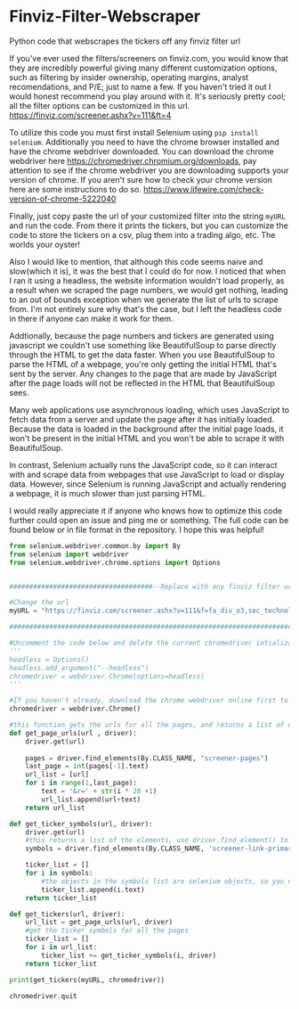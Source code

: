 # Finviz-Filter-Webscraper
Python code that webscrapes the tickers off any finviz filter url

If you've ever used the filters/screeners on finviz.com, you would know that they are incredibly powerful giving many different customization options, such as filtering by insider ownership, operating margins, analyst recomendations, and P/E; just to name a few. If you haven't tried it out I would honest recommend you play around with it. It's seriously pretty cool; all the filter options can be customized in this url.
https://finviz.com/screener.ashx?v=111&ft=4


To utilize this code you must first install Selenium using ```pip install selenium```. Additionally you need to have the chrome browser installed and have the chrome webdriver downloaded. You can download the chrome webdriver here https://chromedriver.chromium.org/downloads, pay attention to see if the chrome webdriver you are downloading supports your version of chrome. If you aren't sure how to check your chrome version here are some instructions to do so. https://www.lifewire.com/check-version-of-chrome-5222040

Finally, just copy paste the url of your customized filter into the string ```myURL``` and run the code. From there it prints the tickers, but you can customize the code to store the tickers on a csv, plug them into a trading algo, etc. The worlds your oyster!





Also I would like to mention, that although this code seems naive and slow(which it is), it was the best that I could do for now. I noticed that when I ran it using a headless, the website information wouldn't load properly, as a result when we scraped the page numbers, we would get nothing, leading to an out of bounds exception when we generate the list of urls to scrape from. I'm not entirely sure why that's the case, but I left the headless code in there if anyone can make it work for them.

Addtionally, because the page numbers and tickers are generated using javascript we couldn't use something like BeautifulSoup to parse directly through the HTML to get the data faster. When you use BeautifulSoup to parse the HTML of a webpage, you're only getting the initial HTML that's sent by the server. Any changes to the page that are made by JavaScript after the page loads will not be reflected in the HTML that BeautifulSoup sees.

Many web applications use asynchronous loading, which uses JavaScript to fetch data from a server and update the page after it has initially loaded. Because the data is loaded in the background after the initial page loads, it won't be present in the initial HTML and you won't be able to scrape it with BeautifulSoup.

In contrast, Selenium actually runs the JavaScript code, so it can interact with and scrape data from webpages that use JavaScript to load or display data. However, since Selenium is running JavaScript and actually rendering a webpage, it is much slower than just parsing HTML.


I would really appreciate it if anyone who knows how to optimize this code further could open an issue and ping me or something.
The full code can be found below or in file format in the repository. 
I hope this was helpful!

```python
from selenium.webdriver.common.by import By
from selenium import webdriver
from selenium.webdriver.chrome.options import Options


####################################--Replace with any finviz filter url--######################################

#Change the url
myURL = "https://finviz.com/screener.ashx?v=111&f=fa_div_o3,sec_technology"

################################################################################################################

#Uncomment the code below and delete the current chromedriver intialization(line 21) if you'd like to try it headless
'''
headless = Options()
headless.add_argument("--headless")
chromedriver = webdriver.Chrome(options=headless)
'''

#If you haven't already, download the chrome webdriver online first to use webdriver.Chrome()
chromedriver = webdriver.Chrome()

#this function gets the urls for all the pages, and returns a list of urls
def get_page_urls(url , driver):
    driver.get(url)
    
    pages = driver.find_elements(By.CLASS_NAME, "screener-pages")
    last_page = int(pages[-1].text)
    url_list = [url]
    for i in range(1,last_page):
        text = '&r=' + str(i * 20 +1)
        url_list.append(url+text)
    return url_list

def get_ticker_symbols(url, driver):
    driver.get(url)
    #this returns a list of the elements, use driver.find_element() to get just the first element
    symbols = driver.find_elements(By.CLASS_NAME, 'screener-link-primary')

    ticker_list = []
    for i in symbols:
        #the objects in the symbols list are selenium objects, so you need to use the .text function to convert to string
        ticker_list.append(i.text)
    return ticker_list

def get_tickers(url, driver):
    url_list = get_page_urls(url, driver)
    #get the ticker symbols for all the pages
    ticker_list = []
    for i in url_list:
        ticker_list += get_ticker_symbols(i, driver)
    return ticker_list

print(get_tickers(myURL, chromedriver))

chromedriver.quit

```
